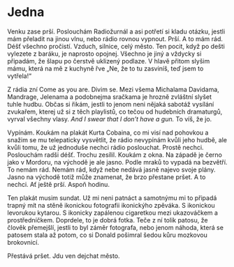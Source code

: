 # Jedna

Venku zase prší. Poslouchám Radiožurnál a asi potřetí si kladu otázku, jestli mám přeladit na jinou vlnu, nebo rádio rovnou vypnout. Prší. A to mám rád. Déšť všechno pročistí. Vzduch, silnice, celý město. Ten pocit, když po dešti vylezete z baráku, je naprosto opojnej. Všechno je jiný a vždycky si připadám, že šlapu po čerstvě uklizený podlaze. V hlavě přitom slyšim mámu, která na mě z kuchyně řve „Ne, že to tu zasviníš, teď jsem to vytřela!“

Z rádia zní Come as you are. Divim se. Mezi všema Michalama Davidama, Mandrage, Jelenama a podobnejma sračkama je hrozně zvláštní slyšet tuhle hudbu. Občas si řikám, jestli to jenom neni nějaká sabotáž vysílání zvukařem, kterej už si z těch playlistů, co tečou od hudebních dramaturgů, vyrval všechny vlasy. _And I swear that I don’t have a gun._ To víš, že jo.

Vypínám. Koukám na plakát Kurta Cobaina, co mi visí nad pohovkou a snažim se mu telepaticky vysvětlit, že rádio nevypínám kvůli jeho hudbě, ale kvůli tomu, že už jednoduše nechci rádio poslouchat. Prostě nechci. Poslouchám radši déšť. Trochu zesílil. Koukám z okna. Na západě je černo jako v Mordoru, na východě je ale jasno. Podle mraků to vypadá na bezvětří. To nemám rád. Nemám rád, když nebe nedává jasně najevo svoje plány. Jasno na východě totiž může znamenat, že brzo přestane pršet. A to nechci. Ať ještě prší. Aspoň hodinu.

Ten plakát musim sundat. Už mi neni patnáct a samotnýmu mi to připadá trapný mít na stěně ikonickou fotografii ikonickýho zpěváka. S ikonickou levorukou kytarou. S ikonicky zapálenou cigaretkou mezi ukazováčkem a prostředníčkem. Doprdele, to je dobrá fotka. Teče z ní tolik patosu, že člověk přemejšlí, jestli to byl záměr fotografa, nebo jenom náhoda, která se patosem stala až potom, co si Donald pošimral šedou kůru mozkovou brokovnicí.

Přestává pršet. Jdu ven dejchat město.
